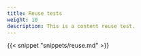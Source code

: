 ```yaml
---
title: Reuse tests
weight: 10
description: This is a content reuse test. 
---
```


{{< snippet "snippets/reuse.md" >}}

